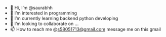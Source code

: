 - 👋 Hi, I’m @saurabhh
- 👀 I’m interested in programming
- 🌱 I’m currently learning backend python developing
- 💞️ I’m looking to collaborate on ...
- 📫 How to reach me @s58051713@gmail.com message me on this gmail

<!---
saurabh is a ✨ special ✨ repository because its `README.md` (this file) appears on your GitHub profile.
You can click the Preview link to take a look at your changes.
--->
